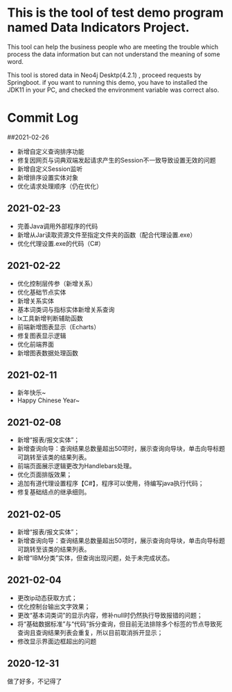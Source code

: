 # This is the tool of test demo program named Data Indicators Project.

This tool can help the business people who are meeting the trouble which process the data information but can not understand the meaning of some word. 

This tool is stored data in Neo4j Desktp(4.2.1) , proceed requests by Springboot. if you want to running this demo, you have to installed the JDK11 in your PC, and checked  the environment variable was correct also.



# Commit Log
##2021-02-26
- 新增自定义查询排序功能
- 修复因网页与词典双端发起请求产生的Session不一致导致设置无效的问题
- 新增自定义Session监听
- 新增排序设置实体对象
- 优化请求处理顺序（仍在优化）

## 2021-02-23

- 完善Java调用外部程序的代码
- 新增从Jar读取资源文件至指定文件夹的函数（配合代理设置.exe）
- 优化代理设置.exe的代码（C#）

## 2021-02-22

- 优化控制层传参（新增关系）
- 优化基础节点实体
- 新增关系实体
- 基本词类词与指标实体新增关系查询
- lx工具新增判断辅助函数
- 前端新增图表显示（Echarts）
- 修复图表显示逻辑
- 优化前端界面
- 新增图表数据处理函数

## 2021-02-11

- 新年快乐~
- Happy Chinese Year~

## 2021-02-08

- 新增“报表/报文实体”；
- 新增查询向导：查询结果总数量超出50项时，展示查询向导块，单击向导标题可跳转至该类的结果列表。
- 前端页面展示逻辑更改为Handlebars处理。
- 优化页面排版效果；
- 追加有道代理设置程序【C#】，程序可以使用，待编写java执行代码；
- 修复基础结点的继承细则。

## 2021-02-05

- 新增“报表/报文实体”；
- 新增查询向导：查询结果总数量超出50项时，展示查询向导块，单击向导标题可跳转至该类的结果列表。
- 新增“IBM分类”实体，但查询出现问题，处于未完成状态。

## 2021-02-04

- 更改ip动态获取方式；
- 优化控制台输出文字效果；
- 更改“基本词类词”的显示内容，修补null时仍然执行导致报错的问题；
- 将“基础数据标准”与“代码”拆分查询，但目前无法排除多个标签的节点导致死查询且查询结果列表会重复，所以目前取消拆开显示；
- 修改显示界面边框超出的问题



## 2020-12-31

做了好多，不记得了
